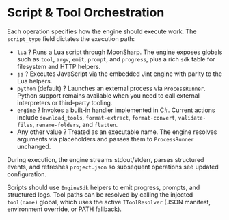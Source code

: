 # Script & Tool Orchestration

Each operation specifies how the engine should execute work. The `script_type` field dictates the execution path:

- `lua` ? Runs a Lua script through MoonSharp. The engine exposes globals such as `tool`, `argv`, `emit`, `prompt`, and `progress`, plus a rich `sdk` table for filesystem and HTTP helpers.
- `js` ? Executes JavaScript via the embedded Jint engine with parity to the Lua helpers.
- `python` (default) ? Launches an external process via `ProcessRunner`. Python support remains available when you need to call external interpreters or third-party tooling.
- `engine` ? Invokes a built-in handler implemented in C#. Current actions include `download_tools`, `format-extract`, `format-convert`, `validate-files`, `rename-folders`, and `flatten`.
- Any other value ? Treated as an executable name. The engine resolves arguments via placeholders and passes them to `ProcessRunner` unchanged.

During execution, the engine streams stdout/stderr, parses structured events, and refreshes `project.json` so subsequent operations see updated configuration.

Scripts should use `EngineSdk` helpers to emit progress, prompts, and structured logs. Tool paths can be resolved by calling the injected `tool(name)` global, which uses the active `IToolResolver` (JSON manifest, environment override, or PATH fallback).
